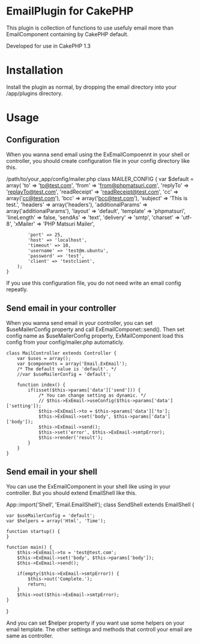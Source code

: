 # EmailPlugin for CakePHP #

This plugin is collection of functions to use usefuly email more than EmailComponent containing by CakePHP default.

Developed for use in CakePHP 1.3

# Installation #

Install the plugin as normal, by dropping the email directory into your /app/plugins directory.

# Usage #

## Configuration ##

When you wanna send email using the ExEmailCompoennt in your shell or controller, you should create configuration file in your config directory like this.

/path/to/your_app/config/mailer.php
	class MAILER_CONFIG {
		var $default = array(
			'to' => 'to@test.com',
			'from' => 'from@phpmatsuri.com',
			'replyTo' => 'replayTo@test.com',
			'readReceipt' => 'readReceipt@test.com',
			'cc' => array('cc@test.com'),
			'bcc' => array('bcc@test.com'),
			'subject' => 'This is test.',
			'headers' => array('headers'),
			'additionalParams' => array('additionalParams'),
			'layout' => 'default',
			'template' => 'phpmatsuri',
			'lineLength' => false,
			'sendAs' => 'text',
			'delivery' => 'smtp',
			'charset' => 'utf-8',
			'xMailer' => 'PHP Matsuri Mailer',

			'port' => 25,
			'host' => 'localhost',
			'timeout' => 10, 
			'username' => 'test@m.ubuntu',
			'password' => 'test',
			'client' => 'testclient',
		);	
	}

If you use this configuration file, you do not need write an email config repeatly.

## Send email in your controller ##

When you wanna send email in your controller, you can set $useMailerConfig property and call ExEmailComponet::send().
Then set config name as $useMailerConfig property, ExMailComponent load this config from your config/mailer.php automaticly.

	class MailController extends Controller {
		var $uses = array();
		var $components = array('Email.ExEmail');
		/* The default value is 'default'. */
		//var $useMailerConfig = 'default';

		function index() {
			if(isset($this->params['data']['send'])) {
				/* You can change setting as dynamic. */ 
				// $this->ExEmail->useConfig($this->params['data']['setting']);
				$this->ExEmail->to = $this->params['data']['to'];
				$this->ExEmail->set('body', $this->params['data']['body']);
				$this->ExEmail->send();
				$this->set('error', $this->ExEmail->smtpError);
				$this->render('result');		
			}	 
		}
	}

## Send email in your shell ##

You can use the ExEmailComponent in your shell like using in your controller.
But you should extend EmailShell like this.

App::import('Shell', 'Email.EmailShell');
class SendShell extends EmailShell {

	var $useMailerConfig = 'default';
	var $helpers = array('Html', 'Time');

	function startup() {
	}

	function main() {
		$this->ExEmail->to = 'test@test.com';
		$this->ExEmail->set('body', $this->params['body']);
		$this->ExEmail->send();

		if(empty($this->ExEmail->smtpError)) {
			$this->out('Complete.');
			return;
		}	 
		$this->out($this->ExEmail->smtpError);
	}

}

And you can set $helper property if you want use some helpers on your email template.
The other settings and methods that controll your email are same as controller.
